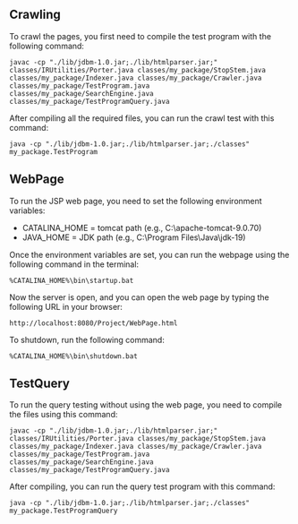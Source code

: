 ## Crawling
To crawl the pages, you first need to compile the test program with the following command:

```
javac -cp "./lib/jdbm-1.0.jar;./lib/htmlparser.jar;" classes/IRUtilities/Porter.java classes/my_package/StopStem.java classes/my_package/Indexer.java classes/my_package/Crawler.java classes/my_package/TestProgram.java classes/my_package/SearchEngine.java classes/my_package/TestProgramQuery.java
```

After compiling all the required files, you can run the crawl test with this command:

```
java -cp "./lib/jdbm-1.0.jar;./lib/htmlparser.jar;./classes" my_package.TestProgram
```

## WebPage
To run the JSP web page, you need to set the following environment variables:
- CATALINA_HOME = tomcat path (e.g., C:\apache-tomcat-9.0.70)
- JAVA_HOME = JDK path (e.g., C:\Program Files\Java\jdk-19)

Once the environment variables are set, you can run the webpage using the following command in the terminal:
```
%CATALINA_HOME%\bin\startup.bat
```
Now the server is open, and you can open the web page by typing the following URL in your browser:
```
http://localhost:8080/Project/WebPage.html
```
To shutdown, run the following command:
```
%CATALINA_HOME%\bin\shutdown.bat
```
## TestQuery
To run the query testing without using the web page, you need to compile the files using this command:
```
javac -cp "./lib/jdbm-1.0.jar;./lib/htmlparser.jar;" classes/IRUtilities/Porter.java classes/my_package/StopStem.java classes/my_package/Indexer.java classes/my_package/Crawler.java classes/my_package/TestProgram.java classes/my_package/SearchEngine.java classes/my_package/TestProgramQuery.java
```
After compiling, you can run the query test program with this command:
```
java -cp "./lib/jdbm-1.0.jar;./lib/htmlparser.jar;./classes" my_package.TestProgramQuery
```
